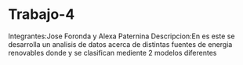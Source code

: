 # Trabajo-4
Integrantes:Jose Foronda y Alexa Paternina
Descripcion:En es este se desarrolla un analisis de datos acerca de distintas fuentes de energia renovables donde y se clasifican mediente 2 modelos diferentes
